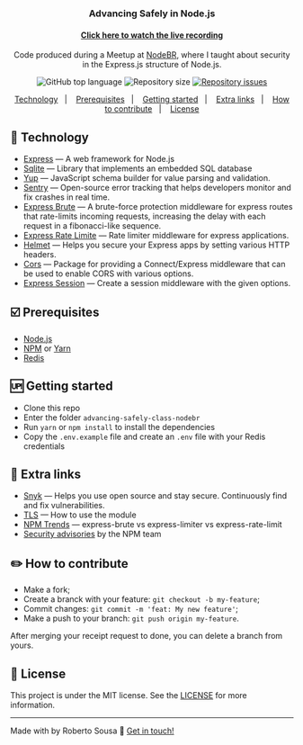 <h3 align="center">
	Advancing Safely in Node.js
</h3>
<h4 align="center">
<a href="https://www.youtube.com/watch?v=E7PV7cm_1pw&feature=youtu.be">Click here to watch the live recording</a>
</h4>
<p align="center">
Code produced during a Meetup at <a href="https://nodebr.org">NodeBR</a>, where I taught about security in the Express.js structure of Node.js.
</p>
<p align="center">
  <img alt="GitHub top language" src="https://img.shields.io/github/languages/top/robertosousa1/advancing-safely-class-nodebr.svg">  
  <img alt="Repository size" src="https://img.shields.io/github/repo-size/robertosousa1/advancing-safely-class-nodebr.svg">
  </a>
  <a href="https://github.com/robertosousa1/advancing-safely-class-nodebr/issues">
    <img alt="Repository issues" src="https://img.shields.io/github/issues/robertosousa1/advancing-safely-class-nodebr.svg">
  </a>
</p>

<p align="center">
<a href="#rocket-technology">Technology</a>&nbsp;&nbsp;&nbsp;|&nbsp;&nbsp;&nbsp;
  <a href="#ballot_box_with_check-prerequisites">Prerequisites</a>&nbsp;&nbsp;&nbsp;|&nbsp;&nbsp;&nbsp;
    <a href="#up-getting-started">Getting started</a>&nbsp;&nbsp;&nbsp;|&nbsp;&nbsp;&nbsp;
  <a href="#gift-extra-links">Extra links</a>&nbsp;&nbsp;&nbsp;|&nbsp;&nbsp;&nbsp;
    <a href="#pencil2-how-to-contribute">How to contribute</a>&nbsp;&nbsp;&nbsp;|&nbsp;&nbsp;&nbsp;
  <a href="#memo-license">License</a>
</p>

## [](#technology):rocket: Technology
-  <a href="https://expressjs.com/pt-br/">Express</a> — A web framework for Node.js
-  <a href="https://www.sqlitetutorial.net/sqlite-nodejs/">Sqlite</a> — Library that implements an embedded SQL database
-  <a href="https://www.npmjs.com/package/yup">Yup</a> — JavaScript schema builder for value parsing and validation. 
-  <a href="https://sentry.io/welcome/">Sentry</a> — Open-source error tracking that helps developers monitor and fix crashes in real time. 
-  <a href="https://www.npmjs.com/package/express-brute">Express Brute</a> — A brute-force protection middleware for express routes that rate-limits incoming requests, increasing the delay with each request in a fibonacci-like sequence.
-  <a href="https://www.npmjs.com/package/express-rate-limiter">Express Rate Limite</a> — Rate limiter middleware for express applications.
-  <a href="https://www.npmjs.com/package/helmet">Helmet</a> — Helps you secure your Express apps by setting various HTTP headers.
-  <a href="https://www.npmjs.com/package/cors">Cors</a> — Package for providing a Connect/Express middleware that can be used to enable CORS with various options.
-  <a href="https://www.npmjs.com/package/express-session">Express Session</a> — Create a session middleware with the given options.

## [](#prerequisites):ballot_box_with_check: Prerequisites
-   [Node.js](https://nodejs.org/en/)
-   [NPM](https://www.npmjs.com/) or [Yarn](https://yarnpkg.com/pt-BR/docs/install)
- [Redis](https://redis.io/)

## [](#getting-started):up: Getting started

-   Clone this repo
-  Enter the folder `advancing-safely-class-nodebr`
-  Run `yarn` or `npm install` to install the dependencies
-  Copy the `.env.example` file and create an `.env` file with your Redis credentials

## [](#extra-links):gift: Extra links
-  <a href="https://snyk.io/">Snyk</a> — Helps you use open source and stay secure. Continuously find and fix vulnerabilities.
- <a href="https://nodejs.org/en/knowledge/cryptography/how-to-use-the-tls-module/">TLS</a> — How to use the module
- <a href="https://www.npmtrends.com/express-brute-vs-express-limiter-vs-express-rate-limit">NPM Trends</a> — express-brute  vs express-limiter  vs express-rate-limit
- <a href="https://www.npmjs.com/advisories">Security advisories</a> by the NPM team

## [](#how-to-contribute):pencil2: How to contribute

-   Make a fork;
-   Create a branck with your feature:  `git checkout -b my-feature`;
-   Commit changes:  `git commit -m 'feat: My new feature'`;
-   Make a push to your branch:  `git push origin my-feature`.

After merging your receipt request to done, you can delete a branch from yours.


## [](#license):memo: License
This project is under the MIT license. See the [LICENSE](https://github.com/robertosousa1/advancing-safely-class-nodebr/blob/master/LICENSE) for more information.

----------

Made with by Roberto Sousa  👋  [Get in touch!](https://www.linkedin.com/in/robertosousa01/)


